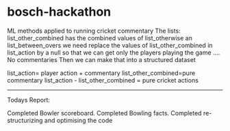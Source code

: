 # bosch-hackathon
ML methods applied to running cricket commentary
The lists:
list_other_combined has the combined values of list_otherwise an list_between_overs
we need replace the values of list_other_combined in list_action by a  null so that we can get only the players playing the game
....
No commentaries
Then we can make that into a structured dataset




list_action= player action  + commentary
list_other_combined=pure commentary
list_action - list_other_combined = pure cricket actions

*****************************************************************************************************************************
  Todays Report:
  
  
  Completed Bowler scoreboard.
  Completed Bowling facts.
  Completed re-structurizing and optimising the code
  


